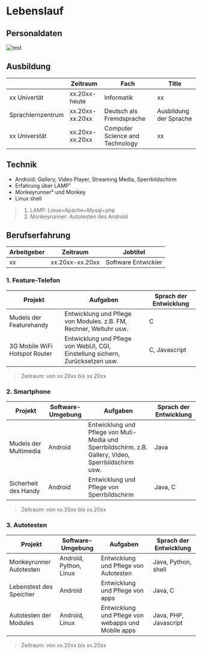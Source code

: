 # Lebenslauf

## Personaldaten

![test](https://help.github.com/assets/images/site/set-up-git.gif)

## Ausbildung

|  | Zeitraum | Fach | Title |
| ---- | ---- | ---- | --- |
| xx Univertät | xx.20xx-heute | Informatik | xx |
| Sprachlernzentrum | xx.20xx-xx.20xx | Deutsch als Fremdsprache | Ausbildung der Sprache |
| xx Universtät | xx.20xx-xx.20xx | Computer Science and Technology | xx |

## Technik

- Android: Gallery, Video Player, Streaming Media, Sperrbildschirm
- Erfahrung über LAMP¹
- Monkeyrunner² und Monkey
- Linux shell

>1. LAMP: Linux\+Apache\+Mysql\+php
>2. Monkeyrunner: Autotesten des Android

## Berufserfahrung

| Arbeitgeber | Zeitraum | Jobtitel |
| --- | --- | --- |
| xx | xx.20xx-xx.20xx | Software Entwickler |

### 1. Feature-Telefon

| Projekt | Aufgaben | Sprach der Entwicklung |
| --- | --- | --- |
| Mudels der Featurehandy | Entwicklung und Pflege von Modules. z.B. FM, Rechner, Weltuhr usw. | C |
| 3G Mobile WiFi Hotspot Router | Entwicklung und Pflege von WebUI, CGI, Einstellung sichern, Zurücksetzen usw. | C, Javascript |

> Zeitraum: von xx.20xx bis xx.20xx

### 2. Smartphone

| Projekt | Software-Umgebung | Aufgaben | Sprach der Entwicklung |
| --- | --- | --- | --- |
| Mudels der Multimedia | Android | Entwicklung und Pflege von Muti-Media und Sperrbildschirm. z.B. Gallery, Video, Sperrbildschirm usw. | Java |
| Sicherheit des Handy | Android | Entwicklung und Pflege von Sperrbildschirm | Java, C |

> Zeitraum: von xx.20xx bis xx.20xx

### 3. Autotesten

| Projekt | Software-Umgebung | Aufgaben | Sprach der Entwicklung |
| --- | --- | --- | --- |
| Monkeyrunner Autotesten | Android, Python, Linux | Entwicklung und Pflege von Autotesten | Java, Python, shell |
| Lebenstest des Speicher | Android | Entwicklung und Pflege von apps | Java, C |
| Autotesten der Modules | Android, Linux | Entwicklung und Pflege von webapps und Mobile apps | Java, PHP, Javascript |

> Zeitraum: von xx.20xx bis xx.20xx


